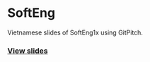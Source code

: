 # SoftEng
Vietnamese slides of SoftEng1x using GitPitch. 

### [View slides](https://github.com/ann000/SoftEng)
